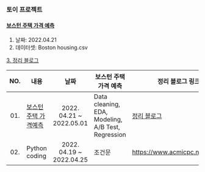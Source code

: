 ### 토이 프로젝트

#### [보스턴 주택 가격 예측](https://github.com/qsdcfd/Year-dream/blob/TIL/Project/Toy/%5B%ED%8C%8C%EC%9D%B4%EC%8D%AC_Basic_Toy_%ED%94%84%EB%A1%9C%EC%A0%9D%ED%8A%B8%5D_%EC%9D%B4%EC%84%B8%ED%98%84_%EC%98%A4%ED%94%84%EB%9D%BC%EC%9D%B8.ipynb)

1. 날짜: 2022.04.21
2. 데이터셋: Boston housing.csv

[3. 정리 블로그](https://tpgus343.tistory.com/6)

|  NO.  |     내용    |      날짜     |      보스턴 주택 가격 예측     |     정리 블로그 링크     | 데이터셋|
|:-----:| --------------------------------------- |:---------------:|--------------------------|--------------------------|------------|
| 01. | [보스턴 주택 가격예측](https://github.com/qsdcfd/Year-dream/blob/TIL/Project/Toy/%5B%ED%8C%8C%EC%9D%B4%EC%8D%AC_Basic_Toy_%ED%94%84%EB%A1%9C%EC%A0%9D%ED%8A%B8%5D_%EC%9D%B4%EC%84%B8%ED%98%84_%EC%98%A4%ED%94%84%EB%9D%BC%EC%9D%B8.ipynb) | 2022. 04.21 ~ 2022.05.01  |Data cleaning, EDA, Modeling, A/B Test, Regression|[정리 블로그](https://tpgus343.tistory.com/6)| Boston housing.csv |
| 02. | Python coding  | 2022. 04.19 ~ 2022.04.25   |  조건문  | https://www.acmicpc.net/step/4|
